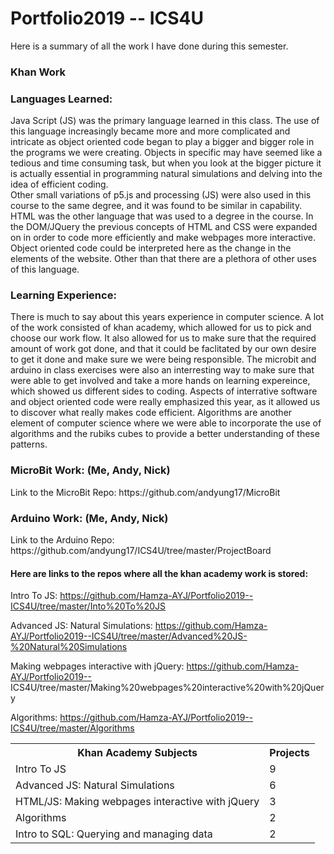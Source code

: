 # Portfolio2019 -- ICS4U

Here is a summary of all the work I have done during this semester. 

<h3>Khan Work</h3>
<table class ="tg">
  <tr>
    <th class="tg-yw4l"><b>Khan Academy Subjects</b></th>
    <th class="tg-yw4l"><b>Projects</b></th>
  </tr>
  <tr>
    <td class="tg-yw4l">Intro To JS</td>
    <td class="tg-yw4l"> 9 </td>
  </tr>
  <tr>
    <td class="tg-yw4l">Advanced JS: Natural Simulations
</td>
    <td class="tg-yw4l"> 6 </td>
  </tr>
    <tr>
    <td class="tg-yw4l">HTML/JS: Making webpages interactive with jQuery
</td>
    <td class="tg-yw4l"> 3 </td>
  </tr>
     <tr>
       <tr>
    <td class="tg-yw4l"> Algorithms
</td>
    <td class="tg-yw4l"> 2 </td>
  </tr>
  <tr>
    <td class="tg-yw4l"> Intro to SQL: Querying and managing data
</td>
    <td class="tg-yw4l"> 2 </td>
  </tr>

<h3>Languages Learned: </h3>
Java Script (JS) was the primary language learned in this class. The use of this language increasingly became more and more complicated
and intricate as object oriented code began to play a bigger and bigger role in the programs we were creating. Objects in specific may 
have seemed like a tedious and time consuming task, but when you look at the bigger picture it is actually essential in programming 
natural simulations and delving into the idea of efficient coding. 
<br>
Other small variations of p5.js and processing (JS) were also used in this course to the same degree, and it was found to be similar in 
capability. 
<br>
HTML was the other language that was used to a degree in the course. In the DOM/JQuery the previous concepts of HTML and CSS were 
expanded on in order to code more efficiently and make webpages more interactive. Object oriented code could be interpreted here as the 
change in the elements of the website. Other than that there are a plethora of other uses of this language.

<h3>Learning Experience:</h3>
There is much to say about this years experience in computer science. A lot of the work consisted of khan academy, which allowed for us 
to pick and choose our work flow. It also allowed for us to make sure that the required amount of work got done, and that it could be 
faclitated by our own desire to get it done and make sure we were being responsible. The microbit and arduino in class exercises were 
also an interresting way to make sure that were able to get involved and take a more hands on learning expereince, which showed us 
different sides to coding. Aspects of interrative software and object oriented code were really emphasized this year, as it allowed us 
to discover what really makes code efficient. Algorithms are another element of computer science where we were able to incorporate the 
use of algorithms and the rubiks cubes to provide a better understanding of these patterns.

<h3>MicroBit Work: (Me, Andy, Nick)</h3>
Link to the MicroBit Repo: https://github.com/andyung17/MicroBit 

<h3>Arduino Work: (Me, Andy, Nick)</h3>
Link to the Arduino Repo: https://github.com/andyung17/ICS4U/tree/master/ProjectBoard

<h4>Here are links to the repos where all the khan academy work is stored:</h4>

Intro To JS: https://github.com/Hamza-AYJ/Portfolio2019--ICS4U/tree/master/Into%20To%20JS


Advanced JS: Natural Simulations: https://github.com/Hamza-AYJ/Portfolio2019--ICS4U/tree/master/Advanced%20JS-%20Natural%20Simulations

Making webpages interactive with jQuery: https://github.com/Hamza-AYJ/Portfolio2019--
ICS4U/tree/master/Making%20webpages%20interactive%20with%20jQuery 

Algorithms: https://github.com/Hamza-AYJ/Portfolio2019--ICS4U/tree/master/Algorithms 
